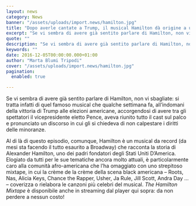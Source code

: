 ```yaml
---
layout: news
category: News
banner: "/assets/uploads/import.news/hamilton.jpg"
title: "Dopo averle cantate a Trump, il musical Hamilton dà origine a un mixtape in chiave hip hop"
excerpt: "Se vi sembra di avere già sentito parlare di Hamilton, non vi sbagliate: si tratta infatti di quel famoso musical che qualche settimana fa, all’indomani della vittoria di Trump alle elezioni americane, accorgendosi di avere tra gli spettatori il vicepresidente eletto Pence, aveva riunito tutto il cast sul palco e pronunciato un discorso in cui [&hellip"
quote: ""
description: "Se vi sembra di avere già sentito parlare di Hamilton, non vi sbagliate: si tratta infatti di quel famoso musical che qualche settimana fa, all’indomani della vittoria di Trump alle elezioni americane, accorgendosi di avere tra gli spettatori il vicepresidente eletto Pence, aveva riunito tutto il cast sul palco e pronunciato un discorso in cui [&hellip"
keywords: ""
date: 2016-12-05T00:00:00.000+01:00
author: "Marta Blumi Tripodi"
cover: "/assets/uploads/import.news/hamilton.jpg"
pagination:
  enabled: true

---
```


Se vi sembra di avere già sentito parlare di Hamilton, non vi sbagliate: si tratta infatti di quel famoso musical che qualche settimana fa, all’indomani della vittoria di Trump alle elezioni americane, accorgendosi di avere tra gli spettatori il vicepresidente eletto Pence, aveva riunito tutto il cast sul palco e pronunciato un discorso in cui gli si chiedeva di non calpestare i diritti delle minoranze.

Al di là di questo episodio, comunque, Hamilton è un musical da record (da mesi sta facendo il tutto esaurito a Broadway) che racconta la storia di Alexander Hamilton, uno dei padri fondatori degli Stati Uniti D’America. Elogiato da tutti per le sue tematiche ancora molto attuali, è particolarmente caro alla comunità afro-americana che l’ha omaggiato con uno strepitoso mixtape, in cui la crème de la crème della scena black americana – Roots, Nas, Alicia Keys, Chance the Rapper, Usher, Ja Rule, Jill Scott, Andra Day … – coverizza o rielabora le canzoni più celebri del musical. _The Hamilton Mixtape_ è disponibile anche in streaming dal player qui sopra: da non perdere a nessun costo!